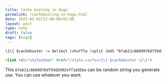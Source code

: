 ```yaml
---
title: Cache busting in Hugo
permalink: /cachebusting-in-hugo.html
date: 2023-05-01T12:00:00+02:00
layout: post
type: note
draft: false
tags: [hugo]
---
```


```html
\{\{ $cachebuster := delimit (shuffle (split (md5 "6fab11c6669976d759d2992eff1dd5be") "" )) "" \}\}

<link rel="stylesheet" href="/style.css?v=\{\{ $cachebuster \}\}">
```

This `6fab11c6669976d759d2992eff1dd5be` can be random string you generate use.
You can use whatever you want.
